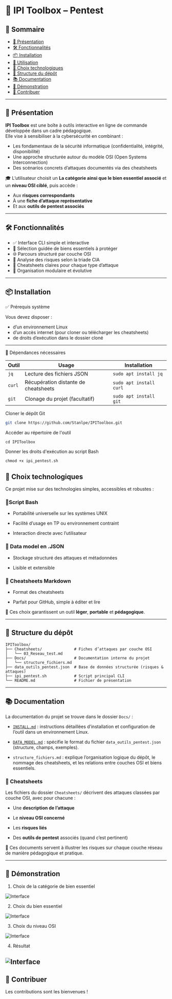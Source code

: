 
# 🧰 IPI Toolbox – Pentest

## 📑 Sommaire

- [🎯 Présentation](#-présentation)
- [🛠️ Fonctionnalités](#️-fonctionnalités)
- [📦 Installation](#-installation)
- [🚀 Utilisation](#-utilisation)
- [🧪 Choix technologiques](#-choix-technologiques)
- [📁 Structure du dépôt](#-structure-du-dépôt)
- [📚 Documentation](#-documentation)
- [📸 Démonstration](#-démonstration)
- [🤝 Contribuer](#-contribuer)
---

## 🎯 Présentation

**IPI Toolbox** est une boîte à outils interactive en ligne de commande développée dans un cadre pédagogique.  
Elle vise à sensibiliser à la cybersécurité en combinant :

- Les fondamentaux de la sécurité informatique (confidentialité, intégrité, disponibilité)
- Une approche structurée autour du modèle OSI (Open Systems Interconnection)
- Des scénarios concrets d’attaques documentés via des cheatsheets

🎓 L’utilisateur choisit un **La catégorie ainsi que le bien essentiel associé** et un **niveau OSI ciblé**, puis accède :
- Aux **risques correspondants**
- À une **fiche d’attaque représentative**
- Et aux **outils de pentest associés**

---

## 🛠️ Fonctionnalités

- ✅ Interface CLI simple et interactive  
- 🎯 Sélection guidée de biens essentiels à protéger  
- 🌐 Parcours structuré par couche OSI  
- 🔐 Analyse des risques selon la triade CIA  
- 📘 Cheatsheets claires pour chaque type d’attaque  
- 📂 Organisation modulaire et évolutive  

---

## 📦 Installation

✅ Prérequis système

Vous devez disposer :

- d’un environnement Linux
- d’un accès internet (pour cloner ou télécharger les cheatsheets)
- de droits d’exécution dans le dossier cloné

---

🧰 Dépendances nécessaires

| Outil       | Usage                                 | Installation                   |
|-------------|----------------------------------------|--------------------------------|
| `jq`        | Lecture des fichiers JSON              | `sudo apt install jq`          |
| `curl`      | Récupération distante de cheatsheets   | `sudo apt install curl`        |
| `git`       | Clonage du projet (facultatif)         | `sudo apt install git`         |


Cloner le dépôt Git
```bash
git clone https://github.com/Stanlpe/IPIToolbox.git
```
Accéder au répertoire de l'outil
``` 
cd IPIToolbox
```
Donner les droits d'exécution au script Bash
```
chmod +x ipi_pentest.sh
```

## 🧪 Choix technologiques

Ce projet mise sur des technologies simples, accessibles et robustes :

### 🐚Script Bash

-   Portabilité universelle sur les systèmes UNIX
    
-   Facilité d’usage en TP ou environnement contraint
    
-   Interaction directe avec l’utilisateur
    

### 📁 Data model en .JSON

-   Stockage structuré des attaques et métadonnées
    
-   Lisible et extensible
    

### 📝 Cheatsheets Markdown

-   Format des cheatsheets
    
-   Parfait pour GitHub, simple à éditer et lire
    

🎯 Ces choix garantissent un outil **léger**, **portable** et **pédagogique**.

----------

## 📁 Structure du dépôt

```plaintext
IPIToolbox/
├── Cheatsheets/              # Fiches d’attaques par couche OSI
│   └── 03_Reseau_test.md
├── Docs/                     # Documentation interne du projet
│   └── structure_fichiers.md
├── data_outils_pentest.json  # Base de données structurée (risques & attaques)
├── ipi_pentest.sh            # Script principal CLI
└── README.md                 # Fichier de présentation
```


----------


## 📚 Documentation

La documentation du projet se trouve dans le dossier `Docs/` :

-   [`INSTALL.md`](Docs/INSTALL.md) : instructions détaillées d’installation et configuration de l’outil dans un environnement Linux.
    
-   [`DATA_MODEL.md`](Docs/DATA_MODEL.md) : spécifie le format du fichier `data_outils_pentest.json` (structure, champs, exemples).
    
-   `structure_fichiers.md` : explique l’organisation logique du dépôt, le nommage des cheatsheets, et les relations entre couches OSI et biens essentiels.
    

### 🧠 Cheatsheets

Les fichiers du dossier `Cheatsheets/` décrivent des attaques classées par couche OSI, avec pour chacune :

-   Une **description de l’attaque**
    
-   Le **niveau OSI concerné**
    
-   Les **risques liés**
    
-   Des **outils de pentest** associés (quand c’est pertinent)
    

🧩 Ces documents servent à illustrer les risques sur chaque couche réseau de manière pédagogique et pratique.
  

----------

## 📸 Démonstration

1. Choix de la catégorie de bien essentiel

![Interface](https://i.ibb.co/M5MmbsHb/image.png
)


2. Choix du bien essentiel

![Interface](https://i.ibb.co/xqbL6BRG/image.webp
)

3. Choix du niveau OSI

![Interface](https://i.ibb.co/d08Bdfvs/image.png
)

4. Résultat

   
![Interface](https://i.ibb.co/tpHJfX1m/image.webp
)
----------

## 🤝 Contribuer

Les contributions sont les bienvenues !
